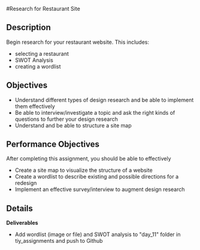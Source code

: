 #Research for Restaurant Site

## Description
Begin research for your restaurant website.  This includes:
- selecting a restaurant
- SWOT Analysis
- creating a wordlist

## Objectives
- Understand different types of design research and be able to implement them effectively
- Be able to interview/investigate a topic and ask the right kinds of questions to further your design research
- Understand and be able to structure a site map

## Performance Objectives
After completing this assignment, you should be able to effectively
- Create a site map to visualize the structure of a website
- Create a wordlist to describe existing and possible directions for a redesign
- Implement an effective survey/interview to augment design research

## Details

**Deliverables**

- Add wordlist (image or file) and SWOT analysis to "day_11" folder in tiy\_assignments and push to Github

